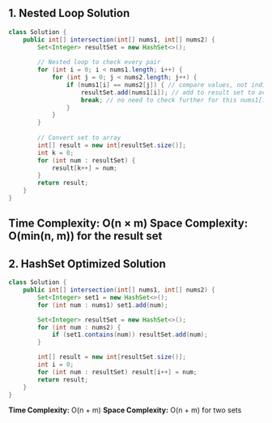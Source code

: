 ## **1. Nested Loop Solution**

```java
class Solution {
    public int[] intersection(int[] nums1, int[] nums2) {
        Set<Integer> resultSet = new HashSet<>();
        
        // Nested loop to check every pair
        for (int i = 0; i < nums1.length; i++) {
            for (int j = 0; j < nums2.length; j++) {
                if (nums1[i] == nums2[j]) { // compare values, not indices
                    resultSet.add(nums1[i]); // add to result set to avoid duplicates
                    break; // no need to check further for this nums1[i]
                }
            }
        }
        
        // Convert set to array
        int[] result = new int[resultSet.size()];
        int k = 0;
        for (int num : resultSet) {
            result[k++] = num;
        }
        return result;
    }
}
```

**Time Complexity:** O(n × m)
**Space Complexity:** O(min(n, m)) for the result set
---

## **2. HashSet Optimized Solution**

```java
class Solution {
    public int[] intersection(int[] nums1, int[] nums2) {
        Set<Integer> set1 = new HashSet<>();
        for (int num : nums1) set1.add(num);

        Set<Integer> resultSet = new HashSet<>();
        for (int num : nums2) {
            if (set1.contains(num)) resultSet.add(num);
        }

        int[] result = new int[resultSet.size()];
        int i = 0;
        for (int num : resultSet) result[i++] = num;
        return result;
    }
}
```

**Time Complexity:** O(n + m)
**Space Complexity:** O(n + m) for two sets

